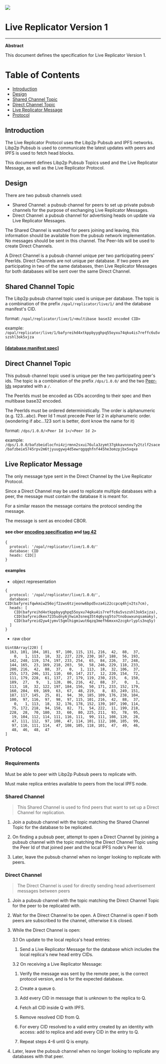 ![](https://img.shields.io/badge/status-wip-orange.svg?style=flat-square)

# Live Replicator Version 1

-----

**Abstract**

This document defines the specification for Live Replicator Version 1.

# Table of Contents

- [Introduction](#introduction)
- [Design](#design)
- [Shared Channel Topic](#shared-channel-topic)
- [Direct Channel Topic](#direct-channel-topic)
- [Live Replicator Message](#live-replicator-message)
- [Protocol](#protocol)

## Introduction

The Live Replicator Protocol uses the Libp2p Pubsub and IPFS networks. Libp2p Pubsub is used to communicate the latest updates with peers and IPFS is used to fetch head blocks.


This document defines Libp2p Pubsub Topics used and the Live Replicator Message, as well as the Live Replicator Protocol.

## Design

There are two pubsub channels used:

  - Shared Channel: a pubsub channel for peers to set up private pubsub channels for the purpose of exchanging Live Replicator Messages.
  - Direct Channel: a pubsub channel for advertising heads on update via Live Replicator Messages.

The Shared Channel is watched for peers joining and leaving, this information should be available from the pubsub network implementation. No messages should be sent in this channel. The Peer-Ids will be used to create Direct Channels.

A Direct Channel is a pubsub channel unique per two participating peers' PeerIds. Direct Channels are not unique per database. If two peers are participating in two of the same databases, then Live Replicator Messages for both databases will be sent over the same Direct Channel.

## Shared Channel Topic

The Libp2p pubsub channel topic used is unique per database.
The topic is a combination of the prefix `/opal/replicator/live/1/` and the database manifest's CID.

format: `/opal/replicator/live/1/<multibase base32 encoded CID>`

example: `/opal/replicator/live/1/bafyreihd4xtkppbyyghpq55oyxu74qku4is7reffc6u5vszshl3ok5xjza`

#### [[database manifest spec]](./../../manifest/1.md)

## Direct Channel Topic

This pubsub channel topic used is unique per the two participating peer's ids. The topic is a combination of the prefix `/dps/1.0.0/` and the two [Peer-Ids](https://github.com/libp2p/specs/blob/master/peer-ids/peer-ids.md#peer-ids) separated with a `/`.

The PeerIds must be encoded as CIDs according to their spec and then multibase base32 encoded.

The PeerIds must be ordered deterministically. The order is alphanumeric (e.g. 123...abc). Peer Id 1 must precede Peer Id 2 in alphanumeric order.
(wondering if abc...123 sort is better, dont know the name for it)

format: `/dps/1.0.0/<Peer Id 1>/<Peer Id 2>`

example: `/dps/1.0.0/bafzbeidlocfni4zjrmnn2sxui76ula3zymt37gkkavnnnv7y2tzlf2sace/bafzbeie5745rpv2m6tjyuugywy4d5ewrqgqqhfnf445he3omzpjbx5xqxe`

## Live Replicator Message

The only message type sent in the Direct Channel by the Live Replicator Protocol.

Since a Direct Channel may be used to replicate multiple databases with a peer, the message must contain the database it is meant for.

For a similar reason the message contains the protocol sending the message.

The message is sent as encoded CBOR.

#### see cbor [encoding specification](https://www.rfc-editor.org/rfc/rfc8949.html#name-specification-of-the-cbor-e) and [tag 42](https://github.com/ipld/cid-cbor/)

```
{
  protocol: '/opal/replicator/live/1.0.0/'
  database: CID
  heads: CID[]
}
```

#### examples

  - object representation
```
{
  protocol: '/opal/replicator/live/1.0.0/',
  database: CID(bafyreifqwkmiw256ojf2zws6tzjeonw6bpd5vza4i22ccpcq4hjv2ts7cm),
  heads: [
    CID(bafyreihd4xtkppbyyghpq55oyxu74qku4is7reffc6u5vszshl3ok5xjza),
    CID(bafyreidkex7235udny6jhwim3sneq35t4q6ysg5to7tnobuwxunqsamaky),
    CID(bafyreid2yw4jymvl5gmlhigmiwut6qzq3mefh6mxxn2zcgkrlypls3nq5y)
  ]
}
```

  - raw cbor
```
Uint8Array(220) [
  163, 101, 104, 101,  97, 100, 115, 131, 216,  42,  88,  37,
    0,   1, 113,  18,  32, 227, 229, 230, 167, 188,  56, 193,
  142, 248, 119, 174, 197, 233, 254,  65,  84, 226,  37, 248,
  144, 165,  23, 169, 218, 203,  50,  58, 246, 229, 118, 233,
  200, 216,  42,  88,  37,   0,   1, 113,  18,  32, 106,  37,
  255, 173, 246, 131, 110,  60, 147, 217,  12, 220, 154,  72,
  111, 179, 228,  61, 137,  27, 179, 119, 230, 215,   6, 150,
  189,  27,   9,   1, 128,  86, 216,  42,  88,  37,   0,   1,
  113,  18,  32, 122, 197, 184, 156,  50, 171, 233, 152, 179,
  160, 204,  69, 169,  63,  67,  48, 219,   8,  83, 249, 151,
  187, 117, 145,  25,  81,  94,  30, 185, 109, 176, 238, 104,
  100,  97, 116,  97,  98,  97, 115, 101, 216,  42,  88,  37,
    0,   1, 113,  18,  32, 176, 178, 152, 139, 107, 190, 114,
   75, 172, 218,  94, 158,  82,  71,  54, 222,  11, 199, 218,
  228,  28,  70, 180,  33,  60,  80, 225, 211,  93,  78,  95,
   19, 104, 112, 114, 111, 116, 111,  99, 111, 108, 120,  28,
   47, 111, 112,  97, 108,  47, 114, 101, 112, 108, 105,  99,
   97, 116, 111, 114,  47, 108, 105, 118, 101,  47,  49,  46,
   48,  46,  48,  47
]
```

## Protocol

### Requirements

Must be able to peer with Libp2p Pubsub peers to replicate with.

Must make replica entries available to peers from the local IPFS node.

### Shared Channel

> This Shared Channel is used to find peers that want to set up a Direct Channel for replication.

1. Join a pubsub channel with the topic matching the Shared Channel Topic for the database to be replicated.

2. On finding a pubsub peer, attempt to open a Direct Channel by joining a pubsub channel with the topic matching the Direct Channel Topic using the Peer Id of that joined peer and the local IPFS node's Peer Id.

3. Later, leave the pubsub channel when no longer looking to replicate with peers.

### Direct Channel

> The Direct Channel is used for directly sending head advertisement messages between peers

1. Join a pubsub channel with the topic matching the Direct Channel Topic for the peer to be replicated with.

2. Wait for the Direct Channel to be open. A Direct Channel is open if both peers are subscribed to the channel, otherwise it is closed.

3. While the Direct Channel is open:

    3.1 On update to the local replica's head entries:

    1. Send a Live Replicator Message for the database which includes the local replica's new head entry CIDs.

    3.2 On receiving a Live Replicator Message:

    1. Verify the message was sent by the remote peer, is the correct protocol version, and is for the expected database.

    2. Create a queue `Q`.
    
    3. Add every CID in message that is unknown to the replica to Q.

    4. Fetch all CID inside Q with IPFS.

    5. Remove resolved CID from Q.

    6. For every CID resolved to a valid entry created by an identity with access: add to replica and add every CID in the entry to Q.

    7. Repeat steps 4-6 until Q is empty.

4. Later, leave the pubsub channel when no longer looking to replicate any databases with that peer.
